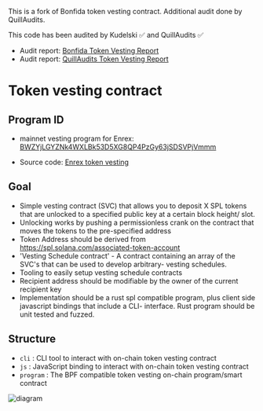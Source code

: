 This is a fork of Bonfida token vesting contract. Additional audit done by QuillAudits.

This code has been audited by Kudelski ✅ and QuillAudits ✅

- Audit report: [Bonfida Token Vesting Report](/audit/Bonfida_SecurityAssessment_Vesting_Final050521.pdf)
- Audit report: [QuillAudits Token Vesting Report](/audit/Enrex_Smart_Contract_Audit_Report_QuillAudits.pdf)

# Token vesting contract

## Program ID

- mainnet vesting program for Enrex: [BWZYjLGYZNk4WXLBk53D5XG8QP4PzGy63jSDSVPjVmmm](https://solscan.io/account/BWZYjLGYZNk4WXLBk53D5XG8QP4PzGy63jSDSVPjVmmm)

- Source code: [Enrex token vesting](https://github.com/Enrex-io/token-vesting)


## Goal

- Simple vesting contract (SVC) that allows you to deposit X SPL tokens that are unlocked to a specified public key at a certain block height/ slot.
- Unlocking works by pushing a permissionless crank on the contract that moves the tokens to the pre-specified address
- Token Address should be derived from https://spl.solana.com/associated-token-account
- 'Vesting Schedule contract' - A contract containing an array of the SVC's that can be used to develop arbitrary- vesting schedules.
- Tooling to easily setup vesting schedule contracts
- Recipient address should be modifiable by the owner of the current recipient key
- Implementation should be a rust spl compatible program, plus client side javascript bindings that include a CLI- interface. Rust program should be unit tested and fuzzed.

## Structure

- `cli` : CLI tool to interact with on-chain token vesting contract
- `js` : JavaScript binding to interact with on-chain token vesting contract
- `program` : The BPF compatible token vesting on-chain program/smart contract

![diagram](assets/structure.png)
